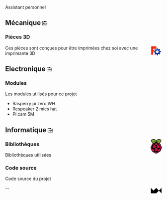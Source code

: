 Assistant personnel

## Mécanique [<img src="./rep.png" alt="rep">](https://github.com/maxime-hanicotte/Mardi/tree/master/mécanique)

### Pièces 3D
<img src="./freecad-logo.png" width="36" alt="freecad" align="right">

Ces pièces sont conçues pour être imprimées chez soi avec une imprimante 3D

## Electronique [<img src="./rep.png" alt="rep">](https://github.com/maxime-hanicotte/Mardi/tree/master/électronique)

### Modules

Les modules utilisés pour ce projet
* Rasperry pi zero WH
* Respeaker 2 mics hat
* Pi cam 5M

## Informatique [<img src="./rep.png" alt="rep">](https://github.com/maxime-hanicotte/Mardi/tree/master/informatique)
<img src="./raspberry-logo.svg" width="36" alt="raspberry" align="right">

### Bibliothèques

Bibliothèques utilisées

### Code source

Code source du projet


<a href="https://maxime.hanicotte.net"><img src="mx-logo.png" width="36" alt="MX" align="right"></a>

--
